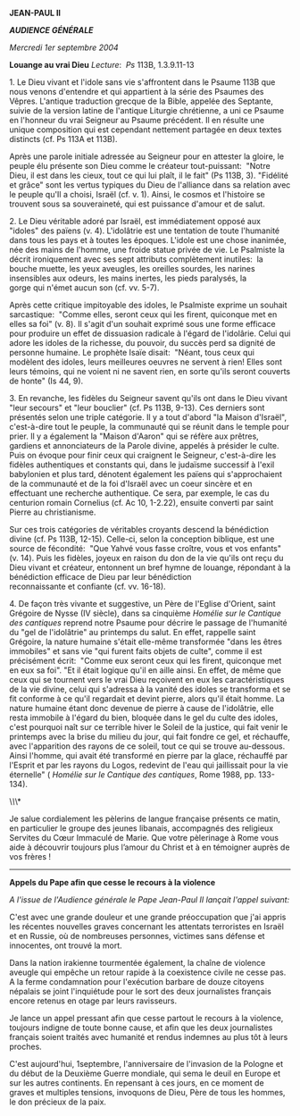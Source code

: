 **JEAN-PAUL II**

***AUDIENCE GÉNÉRALE***

*Mercredi 1er septembre 2004*

**Louange au vrai Dieu** *Lecture*:  *Ps* 113B, 1.3.9.11-13

1. Le Dieu vivant et l'idole sans vie s'affrontent dans le Psaume 113B que nous venons d'entendre et qui appartient à la série des Psaumes des Vêpres. L'antique traduction grecque de la Bible, appelée des Septante, suivie de la version latine de l'antique Liturgie chrétienne, a uni ce Psaume en l'honneur du vrai Seigneur au Psaume précédent. Il en résulte une unique composition qui est cependant nettement partagée en deux textes distincts (cf. Ps 113A et 113B).

Après une parole initiale adressée au Seigneur pour en attester la gloire, le peuple élu présente son Dieu comme le créateur tout-puissant:  "Notre Dieu, il est dans les cieux, tout ce qui lui plaît, il le fait" (Ps 113B, 3). "Fidélité et grâce" sont les vertus typiques du Dieu de l'alliance dans sa relation avec le peuple qu'Il a choisi, Israël (cf. v. 1). Ainsi, le cosmos et l'histoire se trouvent sous sa souveraineté, qui est puissance d'amour et de salut.

2. Le Dieu véritable adoré par Israël, est immédiatement opposé aux "idoles" des païens (v. 4). L'idolâtrie est une tentation de toute l'humanité dans tous les pays et à toutes les époques. L'idole est une chose inanimée, née des mains de l'homme, une froide statue privée de vie. Le Psalmiste la décrit ironiquement avec ses sept attributs complètement inutiles:  la bouche muette, les yeux aveugles, les oreilles sourdes, les narines insensibles aux odeurs, les mains inertes, les pieds paralysés, la gorge qui n'émet aucun son (cf. vv. 5-7).

Après cette critique impitoyable des idoles, le Psalmiste exprime un souhait sarcastique:  "Comme elles, seront ceux qui les firent, quiconque met en elles sa foi" (v. 8). Il s'agit d'un souhait exprimé sous une forme efficace pour produire un effet de dissuasion radicale à l'égard de l'idolârie. Celui qui adore les idoles de la richesse, du pouvoir, du succès perd sa dignité de personne humaine. Le prophète Isaïe disait:  "Néant, tous ceux qui modèlent des idoles, leurs meilleures oeuvres ne servent à rien! Elles sont leurs témoins, qui ne voient ni ne savent rien, en sorte qu'ils seront couverts de honte" (Is 44, 9).

3. En revanche, les fidèles du Seigneur savent qu'ils ont dans le Dieu vivant "leur secours" et "leur bouclier" (cf. Ps 113B, 9-13). Ces derniers sont présentés selon une triple catégorie. Il y a tout d'abord "la Maison d'Israël", c'est-à-dire tout le peuple, la communauté qui se réunit dans le temple pour prier. Il y a également la "Maison d'Aaron" qui se réfère aux prêtres, gardiens et annonciateurs de la Parole divine, appelés à présider le culte. Puis on évoque pour finir ceux qui craignent le Seigneur, c'est-à-dire les fidèles authentiques et constants qui, dans le judaïsme successif à l'exil babylonien et plus tard, dénotent également les païens qui s'approchaient de la communauté et de la foi d'Israël avec un coeur sincère et en effectuant une recherche authentique. Ce sera, par exemple, le cas du centurion romain Cornelius (cf. Ac 10, 1-2.22), ensuite converti par saint Pierre au christianisme.

Sur ces trois catégories de véritables croyants descend la bénédiction divine (cf. Ps 113B, 12-15). Celle-ci, selon la conception biblique, est une source de fécondité:  "Que Yahvé vous fasse croître, vous et vos enfants" (v. 14). Puis les fidèles, joyeux en raison du don de la vie qu'ils ont reçu du Dieu vivant et créateur, entonnent un bref hymne de louange, répondant à la bénédiction efficace de Dieu par leur bénédiction reconnaissante et confiante (cf. vv. 16-18).

4. De façon très vivante et suggestive, un Père de l'Eglise d'Orient, saint Grégoire de Nysse (IV siècle), dans sa cinquième *Homélie sur le Cantique des cantiques* reprend notre Psaume pour décrire le passage de l'humanité du "gel de l'idolâtrie" au printemps du salut. En effet, rappelle saint Grégoire, la nature humaine s'était elle-même transformée "dans les êtres immobiles" et sans vie "qui furent faits objets de culte", comme il est précisément écrit:  "Comme eux seront ceux qui les firent, quiconque met en eux sa foi". "Et il était logique qu'il en aille ainsi. En effet, de même que ceux qui se tournent vers le vrai Dieu reçoivent en eux les caractéristiques de la vie divine, celui qui s'adressa à la vanité des idoles se transforma et se fit conforme à ce qu'il regardait et devint pierre, alors qu'il était homme. La nature humaine étant donc devenue de pierre à cause de l'idolâtrie, elle resta immobile à l'égard du bien, bloquée dans le gel du culte des idoles, c'est pourquoi naît sur ce terrible hiver le Soleil de la justice, qui fait venir le printemps avec la brise du milieu du jour, qui fait fondre ce gel, et réchauffe, avec l'apparition des rayons de ce soleil, tout ce qui se trouve au-dessous. Ainsi l'homme, qui avait été transformé en pierre par la glace, réchauffé par l'Esprit et par les rayons du Logos, redevint de l'eau qui jaillissait pour la vie éternelle" ( *Homélie sur le Cantique des cantiques*, Rome 1988, pp. 133-134).

\\*\\*\\*

Je salue cordialement les pèlerins de langue française présents ce matin, en particulier le groupe des jeunes libanais, accompagnés des religieux Servites du Cœur Immaculé de Marie. Que votre pèlerinage à Rome vous aide à découvrir toujours plus l’amour du Christ et à en témoigner auprès de vos frères !

* * *

**Appels du Pape afin que cesse le recours à la violence**

*A l'issue de l'Audience générale le Pape Jean-Paul II lançait l'appel suivant:*

C'est avec une grande douleur et une grande préoccupation que j'ai appris les récentes nouvelles graves concernant les attentats terroristes en Israël et en Russie, où de nombreuses personnes, victimes sans défense et innocentes, ont trouvé la mort.

Dans la nation irakienne tourmentée également, la chaîne de violence aveugle qui empêche un retour rapide à la coexistence civile ne cesse pas. A la ferme condamnation pour l'exécution barbare de douze citoyens népalais se joint l'inquiétude pour le sort des deux journalistes français encore retenus en otage par leurs ravisseurs.

Je lance un appel pressant afin que cesse partout le recours à la violence, toujours indigne de toute bonne cause, et afin que les deux journalistes français soient traités avec humanité et rendus indemnes au plus tôt à leurs proches.

C'est aujourd'hui, 1septembre, l'anniversaire de l'invasion de la Pologne et du début de la Deuxième Guerre mondiale, qui sema le deuil en Europe et sur les autres continents. En repensant à ces jours, en ce moment de graves et multiples tensions, invoquons de Dieu, Père de tous les hommes, le don précieux de la paix.